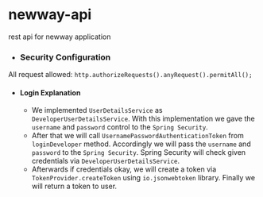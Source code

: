 # newway-api
rest api for newway application

- ### Security Configuration

All request allowed: `http.authorizeRequests().anyRequest().permitAll();`

- #### Login Explanation

    - We implemented `UserDetailsService` as `DeveloperUserDetailsService`. With this implementation we gave the `username` and `password` control to the `Spring Security`. 
    - After that we will call `UsernamePasswordAuthenticationToken` from `loginDeveloper` method. Accordingly we will pass the `username` and  `password` to the `Spring Security`. Spring Security will check given credentials via `DeveloperUserDetailsService`.
    - Afterwards if credentials okay, we will create a token via `TokenProvider.createToken` using `io.jsonwebtoken` library. Finally we will return a token to user.
